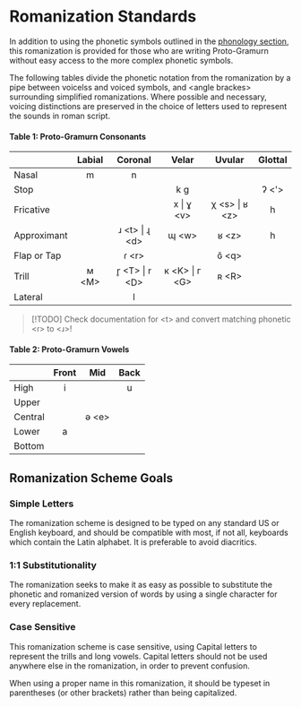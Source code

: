 # Romanization Standards

In addition to using the phonetic symbols outlined in the [phonology section](grammar/phonology), this romanization is provided for those who are writing Proto-Gramurn without easy access to the more complex phonetic symbols.

The following tables divide the phonetic notation from the romanization by a pipe between voicelss and voiced symbols, and \<angle brackes> surrounding simplified romanizations. Where possible and necessary, voicing distinctions are preserved in the choice of letters used to represent the sounds in roman script.

#### Table 1: Proto-Gramurn Consonants

|             | Labial |      Coronal       |      Velar       |      Uvular      | Glottal |
| :---------- | :----: | :----------------: | :--------------: | :--------------: | :-----: |
| Nasal       |   m    |         n          |                  |                  |         |
| Stop        |        |                    |       k g        |                  | ʔ \<'>  |
| Fricative   |        |                    |   x \| ɣ \<v\>   | χ \<s> \| ʁ \<z> |    h    |
| Approximant |        | ɹ \<t\> \| ɻ \<d\> |      ɰ \<w>      |      ʁ \<z>      |    h    |
| Flap or Tap |        |       ɾ \<r>       |                  |     ɢ̆ \<q>      |         |
| Trill       | м \<M> | r̥ \<T> \| r \<D>  | к \<K> \| г \<G> |      ʀ \<R>      |         |
| Lateral     |        |         l          |                  |                  |         |
> [!TODO]
> Check documentation for \<t> and convert matching phonetic \<ɾ> to \<ɹ>!
#### Table 2: Proto-Gramurn Vowels

|  | Front | Mid | Back |
|:-|:-:|:-:|:-:|
| High | i | | u |
| Upper | | | |
| Central | | ə \<e> | |
| Lower | a | | |
| Bottom | | | |

## Romanization Scheme Goals

### Simple Letters

The romanization scheme is designed to be typed on any standard US or English keyboard, and should be compatible with most, if not all, keyboards which contain the Latin alphabet. It is preferable to avoid diacritics.

### 1:1 Substitutionality

The romanization seeks to make it as easy as possible to substitute the phonetic and romanized version of words by using a single character for every replacement.

### Case Sensitive

This romanization scheme is case sensitive, using Capital letters to represent the trills and long vowels. Capital letters should not be used anywhere else in the romanization, in order to prevent confusion.

When using a proper name in this romanization, it should be typeset in parentheses (or other brackets) rather than being capitalized.